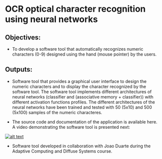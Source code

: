 # OCR optical character recognition using neural networks


## Objectives:

- To develop a software tool that automatically recognizes numeric characters (0-9) designed using the hand (mouse pointer) by the users.


## Outputs:

- Software tool that provides a graphical user interface to design the numeric characters and to display the character recognized by the software tool. The software tool implements different architectures of neural networks (classifier and (associative memory + classifier)) with different activation functions profiles. The different architectures of the neural networks have been trained and tested with 50 (5x10) and 500 (5x100) samples of the numeric characteres.

- The source code and documentation of the application is available here. A video demonstrating the software tool is presented next:

[![alt text](https://img.youtube.com/vi/lxPAlh4vR_Y/0.jpg)](https://youtu.be/lxPAlh4vR_Y)


- Software tool developed in collaboration with Joao Duarte during the Adaptive Computing and Diffuse Systems course.

